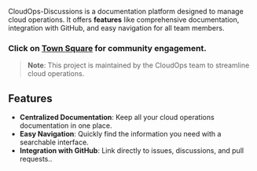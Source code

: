 <link rel="stylesheet" href="{{ site.baseurl }}/assets/css/style.css">

CloudOps-Discussions is a documentation platform designed to manage cloud operations. It offers **features** like comprehensive documentation, integration with GitHub, and easy navigation for all team members.

### Click on [Town Square](https://github.com/vchinnap/CloudOps-Discussions/discussions/categories/town-square) for community engagement.

> **Note**: This project is maintained by the CloudOps team to streamline cloud operations.

## Features
- **Centralized Documentation**: Keep all your cloud operations documentation in one place.
- **Easy Navigation**: Quickly find the information you need with a searchable interface.
- **Integration with GitHub**: Link directly to issues, discussions, and pull requests..
